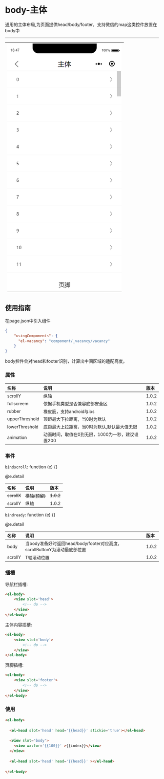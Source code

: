 # body-主体

通用的主体布局,为页面提供head/body/footer，支持微信的map这类控件放置在body中

---

| ![](/assets/body01.png) |
| :---: |


## 使用指南

在page.json中引入组件

```json
{
    "usingComponents": {
      "el-vacancy": "component/_vacancy/vacancy"
    }
}
```

body控件会对head和footer识别，计算出中间区域的适配高度。

### 属性

| 名称 | 说明 | 版本 |
| :--- | :--- | :--- |
| scrollY | 纵轴 | 1.0.2 |
| fullscreem | 依据手机类型是否兼容底部安全区 | 1.0.2 |
| rubber | 橡皮筋，支持android与ios | 1.0.2 |
| upperThreshold | 顶距最大下拉距离，当0时为默认 | 1.0.2 |
| lowerThreshold | 底距最大上拉距离，当0时为默认,默认最大值无限 | 1.0.2 |
| animation | 动画时间，取值在0到无限，1000为一秒，建议设置200 | 1.0.2 |

### 事件

`bindscroll`: function \(e\) {}

@e.detail

| 名称 | 说明 | 版本 |
| :--- | :--- | :--- |
| ~~scrollX~~ | ~~横轴\(预留\)~~ | ~~1.0.2~~ |
| scrollY | 纵轴 | 1.0.2 |

`bindready`: function \(e\) {}

@e.detail

| 名称 | 说明 | 版本 |
| :--- | :--- | :--- |
| body | 当body准备好时返回head/body/footer对应高度，scrollButtonY为滚动最底部位置 | 1.0.2 |
| scrollY | T轴滚动位置 | 1.0.2 |

### 插槽

导航栏插槽:

```html
<el-body>
    <view slot='head'>
        <!-- do -->
    </view>
</el-body>
```

主体内容插槽:

```html
<el-body>
    <view slot='body'>
        <!-- do -->
    </view>
</el-body>
```

页脚插槽:

```html
<el-body>
    <view slot='footer'>
        <!-- do -->
    </view>
</el-body>
```

### 使用

```html
<el-body>

  <el-head slot='head' head='{{head}}' stickie='true'></el-head>

  <view slot='body'>
    <view wx:for='{{100}}' >{{index}}</view>
  </view>

  <el-head slot='head' head='{{head}}' ></el-head>

</el-body>
```



